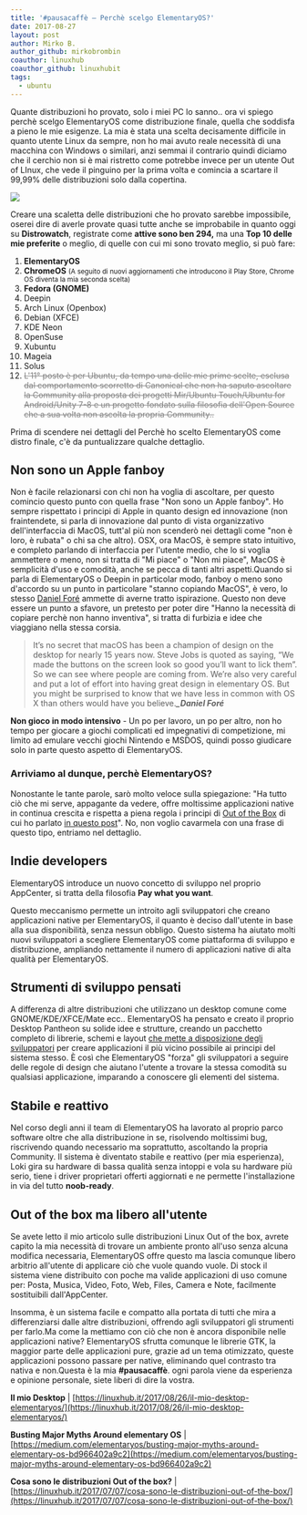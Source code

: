 ```yaml
---
title: '#pausacaffè – Perchè scelgo ElementaryOS?'
date: 2017-08-27
layout: post
author: Mirko B.
author_github: mirkobrombin
coauthor: linuxhub
coauthor_github: linuxhubit
tags:
  - ubuntu
---
```

Quante distribuzioni ho provato, solo i miei PC lo sanno.. ora vi spiego perchè scelgo ElementaryOS come distribuzione finale, quella che soddisfa a pieno le mie esigenze. La mia è stata una scelta decisamente difficile in quanto utente Linux da sempre, non ho mai avuto reale necessità di una macchina con Windows o similari, anzi semmai il contrario quindi diciamo che il cerchio non si è mai ristretto come potrebbe invece per un utente Out of LInux, che vede il pinguino per la prima volta e comincia a scartare il 99,99% delle distribuzioni solo dalla copertina. 

![](https://linuxhub.it/wordpress/wp-content/uploads/2017/08/Schermata-del-2017-08-27-18.25.32.png)

Creare una scaletta delle distribuzioni che ho provato sarebbe impossibile, oserei dire di averle provate quasi tutte anche se improbabile in quanto oggi su **Distrowatch**, registrate come **attive sono ben 294,** ma una **Top 10 delle mie preferite** o meglio, di quelle con cui mi sono trovato meglio, si può fare:

1.  **ElementaryOS**
2.  **ChromeOS** <small>(A seguito di nuovi aggiornamenti che introducono il Play Store, Chrome OS diventa la mia seconda scelta)</small>
3.  **Fedora (GNOME)**
4.  Deepin
5.  Arch Linux (Openbox)
6.  Debian (XFCE)
7.  KDE Neon
8.  OpenSuse
9.  Xubuntu
10.  Mageia
11.  Solus
12.  <span style="color: #808080;"><del>L'11° posto è per Ubuntu, da tempo una delle mie prime scelte, esclusa dal comportamento scorretto di Canonical che non ha saputo ascoltare la Community alla proposta dei progetti Mir/Ubuntu Touch/Ubuntu for Android/Unity 7-8 e un progetto fondato sulla filosofia dell'Open Source che a sua volta non ascolta la propria Community..</del></span>

Prima di scendere nei dettagli del Perchè ho scelto ElementaryOS come distro finale, c'è da puntualizzare qualche dettaglio.

## Non sono un Apple fanboy
Non è facile relazionarsi con chi non ha voglia di ascoltare, per questo comincio questo punto con quella frase "Non sono un Apple fanboy". Ho sempre rispettato i principi di Apple in quanto design ed innovazione (non fraintendete, si parla di innovazione dal punto di vista organizzativo dell'interfaccia di MacOS, tutt'al più non scenderò nei dettagli come "non è loro, è rubata" o chi sa che altro). OSX, ora MacOS, è sempre stato intuitivo, e completo parlando di interfaccia per l'utente medio, che lo si voglia ammettere o meno, non si tratta di "Mi piace" o "Non mi piace", MacOS è semplicità d'uso e comodità, anche se pecca di tanti altri aspetti.Quando si parla di ElementaryOS o Deepin in particolar modo, fanboy o meno sono d'accordo su un punto in particolare "stanno copiando MacOS", è vero, lo stesso [Daniel Foré](https://medium.com/elementaryos/busting-major-myths-around-elementary-os-bd966402a9c2) ammette di averne tratto ispirazione. Questo non deve essere un punto a sfavore, un pretesto per poter dire "Hanno la necessità di copiare perchè non hanno inventiva", si tratta di furbizia e idee che viaggiano nella stessa corsia.

> It’s no secret that macOS has been a champion of design on the desktop for nearly 15 years now. Steve Jobs is quoted as saying, “We made the buttons on the screen look so good you’ll want to lick them”. So we can see where people are coming from. We’re also very careful and put a lot of effort into having great design in elementary OS. But you might be surprised to know that we have less in common with OS X than others would have you believe._**_Daniel Foré**_

**Non gioco in modo intensivo** - Un po per lavoro, un po per altro, non ho tempo per giocare a giochi complicati ed impegnativi di competizione, mi limito ad emulare vecchi giochi Nintendo e MSDOS, quindi posso giudicare solo in parte questo aspetto di ElementaryOS.

### Arriviamo al dunque, perchè ElementaryOS?

Nonostante le tante parole, sarò molto veloce sulla spiegazione: "Ha tutto ciò che mi serve, appagante da vedere, offre moltissime applicazioni native in continua crescita e rispetta a piena regola i principi di [Out of the Box](https://linuxhub.it/2017/07/07/cosa-sono-le-distribuzioni-out-of-the-box/) di cui ho parlato [in questo post](https://linuxhub.it/2017/07/07/cosa-sono-le-distribuzioni-out-of-the-box/)". No, non voglio cavarmela con una frase di questo tipo, entriamo nel dettaglio.

## Indie developers
ElementaryOS introduce un nuovo concetto di sviluppo nel proprio AppCenter, si tratta della filosofia **Pay what you want**. 

Questo meccanismo permette un introito agli sviluppatori che creano applicazioni native per ElementaryOS, il quanto è deciso dall'utente in base alla sua disponibilità, senza nessun obbligo. Questo sistema ha aiutato molti nuovi sviluppatori a scegliere ElementaryOS come piattaforma di sviluppo e distribuzione, ampliando nettamente il numero di applicazioni native di alta qualità per ElementaryOS.

## Strumenti di sviluppo pensati
A differenza di altre distribuzioni che utilizzano un desktop comune come GNOME/KDE/XFCE/Mate ecc.. ElementaryOS ha pensato e creato il proprio Desktop Pantheon su solide idee e strutture, creando un pacchetto completo di librerie, schemi e layout [che mette a disposizione degli sviluppatori](https://developer.elementary.io/) per creare applicazioni il più vicino possibile ai principi del sistema stesso. È così che ElementaryOS "forza" gli sviluppatori a seguire delle regole di design che aiutano l'utente a trovare la stessa comodità su qualsiasi applicazione, imparando a conoscere gli elementi del sistema.

## Stabile e reattivo
Nel corso degli anni il team di ElementaryOS ha lavorato al proprio parco software oltre che alla distribuzione in se, risolvendo moltissimi bug, riscrivendo quando necessario ma soprattutto, ascoltando la propria Community. Il sistema è diventato stabile e reattivo (per mia esperienza), Loki gira su hardware di bassa qualità senza intoppi e vola su hardware più serio, tiene i driver proprietari offerti aggiornati e ne permette l'installazione in via del tutto **noob-ready**.

## Out of the box ma libero all'utente
Se avete letto il mio articolo sulle distribuzioni Linux Out of the box, avrete capito la mia necessità di trovare un ambiente pronto all'uso senza alcuna modifica necessaria, ElementaryOS offre questo ma lascia comunque libero arbitrio all'utente di applicare ciò che vuole quando vuole. Di stock il sistema viene distribuito con poche ma valide applicazioni di uso comune per: Posta, Musica, Video, Foto, Web, Files, Camera e Note, facilmente sostituibili dall'AppCenter.

Insomma, è un sistema facile e compatto alla portata di tutti che mira a differenziarsi dalle altre distribuzioni, offrendo agli sviluppatori gli strumenti per farlo.Ma come la mettiamo con ciò che non è ancora disponibile nelle applicazioni native? ElementaryOS sfrutta comunque le librerie GTK, la maggior parte delle applicazioni pure, grazie ad un tema otimizzato, queste applicazioni possono passare per native, eliminando quel contrasto tra nativa e non.Questa è la mia **#pausacaffè**. ogni parola viene da esperienza e opinione personale, siete liberi di dire la vostra. 

**Il mio Desktop** | [https://linuxhub.it/2017/08/26/il-mio-desktop-elementaryos/](https://linuxhub.it/2017/08/26/il-mio-desktop-elementaryos/)

**Busting Major Myths Around elementary OS** | [https://medium.com/elementaryos/busting-major-myths-around-elementary-os-bd966402a9c2](https://medium.com/elementaryos/busting-major-myths-around-elementary-os-bd966402a9c2)

**Cosa sono le distribuzioni Out of the box?** | [https://linuxhub.it/2017/07/07/cosa-sono-le-distribuzioni-out-of-the-box/](https://linuxhub.it/2017/07/07/cosa-sono-le-distribuzioni-out-of-the-box/)